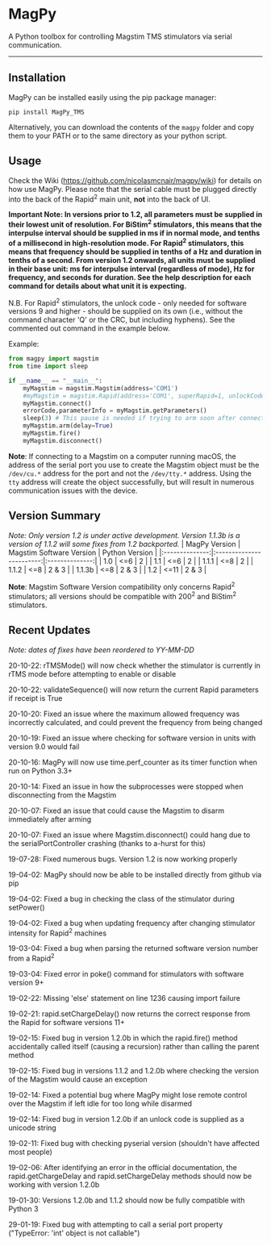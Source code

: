 # MagPy

A Python toolbox for controlling Magstim TMS stimulators via serial communication.

---

## Installation

MagPy can be installed easily using the pip package manager:

```
pip install MagPy_TMS
```

Alternatively, you can download the contents of the `magpy` folder and copy them to your PATH or to the same directory as your python script.

## Usage

Check the Wiki (https://github.com/nicolasmcnair/magpy/wiki) for details on how use MagPy. Please note that the serial cable must be plugged directly into the back of the Rapid<sup>2</sup> main unit, **__not__** into the back of UI.

**Important Note: In versions prior to 1.2, all parameters must be supplied in their lowest unit of resolution. For BiStim<sup>2</sup> stimulators, this means that the interpulse interval should be supplied in ms if in normal mode, and tenths of a millisecond in high-resolution mode. For Rapid<sup>2</sup> stimulators, this means that frequency should be supplied in tenths of a Hz and duration in tenths of a second. From version 1.2 onwards, all units must be supplied in their base unit: ms for interpulse interval (regardless of mode), Hz for frequency, and seconds for duration. See the help description for each command for details about what unit it is expecting.**

N.B. For Rapid<sup>2</sup> stimulators, the unlock code - only needed for software versions 9 and higher - should be supplied on its own (i.e., without the command character 'Q' or the CRC, but including hyphens). See the commented out command in the example below.

Example:

```python
from magpy import magstim
from time import sleep

if __name__ == "__main__":
    myMagstim = magstim.Magstim(address='COM1')
    #myMagstim = magstim.Rapid(address='COM1', superRapid=1, unlockCode='xxxx-xxxxxxxx-xx')
    myMagstim.connect()
    errorCode,parameterInfo = myMagstim.getParameters()
    sleep(3) # This pause is needed if trying to arm soon after connecting,  as sometimes the maintain connection process seems to fail to spin up fast enough
    myMagstim.arm(delay=True)
    myMagstim.fire()
    myMagstim.disconnect()
```

**Note**: If connecting to a Magstim on a computer running macOS, the address of the serial port you use to create the Magstim object must be the `/dev/cu.*` address for the port and not the `/dev/tty.*` address. Using the `tty` address will create the object successfully, but will result in numerous communication issues with the device.

## Version Summary
_Note: Only version 1.2 is under active development. Version 1.1.3b is a version of 1.1.2 will some fixes from 1.2 backported._
| MagPy Version  | Magstim Software Version | Python Version |
|:--------------:|:------------------------:|:--------------:|
| 1.0            |            <=6           |        2       |
| 1.1            |            <=6           |        2       |
| 1.1.1          |            <=8           |        2       |
| 1.1.2          |            <=8           |      2 & 3     |
| 1.1.3b         |            <=8           |      2 & 3     |
| 1.2            |            <=11          |      2 & 3     |

**Note**: Magstim Software Version compatibility only concerns Rapid<sup>2</sup> stimulators; all versions should be compatible with 200<sup>2</sup> and BiStim<sup>2</sup> stimulators.

## Recent Updates
_Note: dates of fixes have been reordered to YY-MM-DD_

20-10-22: rTMSMode() will now check whether the stimulator is currently in rTMS mode before attempting to enable or disable

20-10-22: validateSequence() will now return the current Rapid parameters if receipt is True

20-10-20: Fixed an issue where the maximum allowed frequency was incorrectly calculated, and could prevent the frequency from being changed

20-10-19: Fixed an issue where checking for software version in units with version 9.0 would fail 

20-10-16: MagPy will now use time.perf_counter as its timer function when run on Python 3.3+

20-10-14: Fixed an issue in how the subprocesses were stopped when disconnecting from the Magstim

20-10-07: Fixed an issue that could cause the Magstim to disarm immediately after arming

20-10-07: Fixed an issue where Magstim.disconnect() could hang due to the serialPortController crashing (thanks to a-hurst for this)

19-07-28: Fixed numerous bugs. Version 1.2 is now working properly

19-04-02: MagPy should now be able to be installed directly from github via pip

19-04-02: Fixed a bug in checking the class of the stimulator during setPower()

19-04-02: Fixed a bug when updating frequency after changing stimulator intensity for Rapid<sup>2</sup> machines

19-03-04: Fixed a bug when parsing the returned software version number from a Rapid<sup>2</sup>

19-03-04: Fixed error in poke() command for stimulators with software version 9+

19-02-22: Missing 'else' statement on line 1236 causing import failure

19-02-21: rapid.setChargeDelay() now returns the correct response from the Rapid for software versions 11+

19-02-15: Fixed bug in version 1.2.0b in which the rapid.fire() method accidentally called itself (causing a recursion) rather than calling the parent method

19-02-15: Fixed bug in versions 1.1.2 and 1.2.0b where checking the version of the Magstim would cause an exception

19-02-14: Fixed a potential bug where MagPy might lose remote control over the Magstim if left idle for too long while disarmed

19-02-14: Fixed bug in version 1.2.0b if an unlock code is supplied as a unicode string

19-02-11: Fixed bug with checking pyserial version (shouldn't have affected most people)

19-02-06: After identifying an error in the official documentation, the rapid.getChargeDelay and rapid.setChargeDelay methods should now be working with version 1.2.0b

19-01-30: Versions 1.2.0b and 1.1.2 should now be fully compatible with Python 3

29-01-19: Fixed bug with attempting to call a serial port property ("TypeError: 'int' object is not callable")
